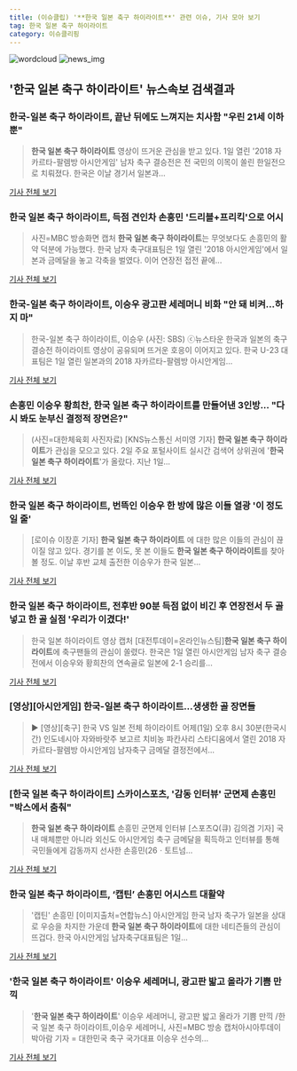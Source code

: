 ```yaml
---
title: (이슈클립) '**한국 일본 축구 하이라이트**' 관련 이슈, 기사 모아 보기
tag: 한국 일본 축구 하이라이트
category: 이슈클리핑
---
```

![wordcloud](https://s3.ap-northeast-2.amazonaws.com/lyrics101-wordcloud/2018-09-02-1535854805.png)
![news_img](https://user-images.githubusercontent.com/42597476/44507050-1206f400-a6e4-11e8-8d98-7ffbfebb353f.png)
## **'**한국 일본 축구 하이라이트**'** 뉴스속보 검색결과
### 한국-일본 축구 하이라이트, 끝난 뒤에도 느껴지는 치사함 "우린 21세 이하 뿐"

>**한국 일본 축구 하이라이트** 영상이 뜨거운 관심을 받고 있다. 1일 열린 '2018 자카르타-팔렘방 아시안게임' 남자 축구 결승전은 전 국민의 이목이 쏠린 한일전으로 치뤄졌다. 한국은 이날 경기서 일본과...

<a href="http://www.ilyosisa.co.kr/news/articleView.html?idxno=151439" target="_blank">기사 전체 보기</a>

### **한국 일본 축구 하이라이트**, 득점 견인차 손흥민 '드리블+프리킥'으로 어시

>사진=MBC 방송화면 캡처 **한국 일본 축구 하이라이트**는 무엇보다도 손흥민의 활약 덕분에 가능했다. 한국 남자 축구대표팀은 1일 열린 '2018 아시안게임'에서 일본과 금메달을 놓고 각축을 벌였다. 이어 연장전 접전 끝에...

<a href="http://www.gukjenews.com/news/articleView.html?idxno=984394" target="_blank">기사 전체 보기</a>

### 한국-일본 축구 하이라이트, 이승우 광고판 세레머니 비화 "안 돼 비켜…하지 마"

>한국-일본 축구 하이라이트, 이승우 (사진: SBS) ⓒ뉴스타운 한국과 일본의 축구 결승전 하이라이트 영상이 공유되며 뜨거운 호응이 이어지고 있다. 한국 U-23 대표팀은 1일 열린 일본과의 2018 자카르타-팔렘방 아시안게임...

<a href="http://www.newstown.co.kr/news/articleView.html?idxno=338858" target="_blank">기사 전체 보기</a>

### 손흥민 이승우 황희찬, **한국 일본 축구 하이라이트**를 만들어낸 3인방... "다시 봐도 눈부신 결정적 장면은?"

>(사진=대한체육회 사진자료) [KNS뉴스통신 서미영 기자] **한국 일본 축구 하이라이트**가 관심을 모으고 있다. 2일 주요 포털사이트 실시간 검색어 상위권에 '**한국 일본 축구 하이라이트**'가 올랐다.  지난 1일...

<a href="http://www.kns.tv/news/articleView.html?idxno=465393" target="_blank">기사 전체 보기</a>

### **한국 일본 축구 하이라이트**, 번뜩인 이승우 한 방에 많은 이들 열광 '이 정도 일 줄'

>[로이슈 이장훈 기자] **한국 일본 축구 하이라이트** 에 대한 많은 이들의 관심이 끊이질 않고 있다. 경기를 본 이도, 못 본 이들도 **한국 일본 축구 하이라이트**를 찾아볼 정도. 이날 후반 교체 출전한 이승우가 한국 일본...

<a href="http://www.lawissue.co.kr/view.php?ud=2018090205201034136a28b45db0_12" target="_blank">기사 전체 보기</a>

### **한국 일본 축구 하이라이트**, 전후반 90분 득점 없이 비긴 후 연장전서 두 골 넣고 한 골 실점 '우리가 이겼다!'

>한국 일본 하이라이트 영상 캡처 [대전투데이=온라인뉴스팀]**한국 일본 축구 하이라이트**에 축구팬들의 관심이 쏠렸다. 한국은 1일 열린 아시안게임 남자 축구 결승전에서 이승우와 황희찬의 연속골로 일본에 2-1 승리를...

<a href="http://www.daejeontoday.com/news/articleView.html?idxno=511187" target="_blank">기사 전체 보기</a>

### [영상][아시안게임] 한국-일본 축구 하이라이트…생생한 골 장면들

>▶ [영상][축구] 한국 VS 일본 전체 하이라이트 어제(1일) 오후 8시 30분(한국시간) 인도네시아 자와바랏주 보고르 치비농 파칸사리 스타디움에서 열린 2018 자카르타-팔렘방 아시안게임 남자축구 금메달 결정전에서...

<a href="https://programs.sbs.co.kr/sports/ag2018/article/56053/S10009195211" target="_blank">기사 전체 보기</a>

### [**한국 일본 축구 하이라이트**] 스카이스포츠, '감동 인터뷰' 군면제 손흥민 "박스에서 춤춰"

>**한국 일본 축구 하이라이트** 손흥민 군면제 인터뷰 [스포츠Q(큐) 김의겸 기자] 국내 매체뿐만 아니라 외신도 아시안게임 축구 금메달을 획득하고 인터뷰를 통해 국민들에게 감동까지 선사한 손흥민(26ㆍ토트넘...

<a href="http://www.sportsq.co.kr/news/articleView.html?idxno=301079" target="_blank">기사 전체 보기</a>

### **한국 일본 축구 하이라이트**, ‘캡틴’ 손흥민 어시스트 대활약

>'캡틴' 손흥민 [이미지출처=연합뉴스] 아시안게임 한국 남자 축구가 일본을 상대로 우승을 차지한 가운데 **한국 일본 축구 하이라이트**에 대한 네티즌들의 관심이 뜨겁다. 한국 아시안게임 남자축구대표팀은 1일...

<a href="http://view.asiae.co.kr/news/view.htm?idxno=2018090210274127747" target="_blank">기사 전체 보기</a>

### '**한국 일본 축구 하이라이트**' 이승우 세레머니, 광고판 밟고 올라가 기쁨 만끽

>'**한국 일본 축구 하이라이트**' 이승우 세레머니, 광고판 밟고 올라가 기쁨 만끽 /한국 일본 축구 하이라이트,이승우 세레머니, 사진=MBC 방송 캡처아시아투데이 박아람 기자 = 대한민국 축구 국가대표 이승우 선수의...

<a href="http://www.asiatoday.co.kr/view.php?key=20180902000622351" target="_blank">기사 전체 보기</a>


